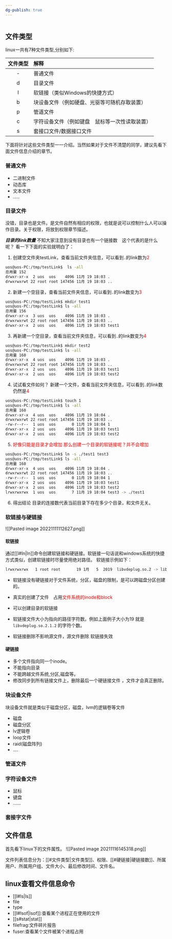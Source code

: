 ```yaml
---
dg-publish: true
---
```

```toc
```

## 文件类型

linux一共有7种文件类型,分别如下:

| 文件类型 | 解释                      |
| :--: | :---------------------- |
|   -  | 普通文件                    |
|   d  | 目录文件                    |
|   l  | 软链接（类似Windows的快捷方式）     |
|   b  | 块设备文件（例如硬盘、光驱等可随机存取装置）  |
|   p  | 管道文件                    |
|   c  | 字符设备文件（例如键盘　鼠标等一次性读取装置） |
|   s  | 套接口文件/数据接口文件            |

下面将针对这些文件类型一一介绍。当然如果对于文件不清楚的同学，建议先看下面文件信息介绍的章节。

### 普通文件

- 二进制文件
- 动态库
- 文本文件
- .....

### 目录文件

没错，目录也是文件。是文件自然有相应的权限，也就是说可以控制什么人可以操作目录。关于权限，将放到权限章节描述。

**_目录的link数量_** 不知大家注意到没有目录也有一个链接数　这个代表的是什么呢？ 看一下下面的实验就明白了：

1. 创建空文件夹testLink，查看当前文件夹信息，可以看到`.`的link数为<font color=#FF0000>2</font>

```bash
uos@uos-PC:/tmp/testLink$  ls -all
总用量 152
drwxr-xr-x  2 uos  uos    4096 11月 19 18:03 .
drwxrwxrwt 22 root root 147456 11月 19 18:03 ..
```

2. 新建一个空目录，查看当前文件夹信息，可以看到`.`的link数变为<font color=#FF0000>3</font>

```bash
uos@uos-PC:/tmp/testLink$ mkdir test1
uos@uos-PC:/tmp/testLink$ ls -all
总用量 156
drwxr-xr-x  3 uos  uos    4096 11月 19 18:03 .
drwxrwxrwt 22 root root 147456 11月 19 18:03 ..
drwxr-xr-x  2 uos  uos    4096 11月 19 18:03 test1
```

3. 再新建一个空目录，查看当前文件夹信息，可以看到`.`的link数变为<font color=#FF0000>4</font>

```bash
uos@uos-PC:/tmp/testLink$ mkdir test2
uos@uos-PC:/tmp/testLink$ ls -all
总用量 160
drwxr-xr-x  4 uos  uos    4096 11月 19 18:03 .
drwxrwxrwt 22 root root 147456 11月 19 18:03 ..
drwxr-xr-x  2 uos  uos    4096 11月 19 18:03 test1
drwxr-xr-x  2 uos  uos    4096 11月 19 18:03 test2
```

4. 试试看文件如何？  新建一个文件，查看当前文件夹信息，可以看到`.`的link数仍然是<font color=#FF0000>4</font>

```bash
uos@uos-PC:/tmp/testLink$ touch 1
uos@uos-PC:/tmp/testLink$ ls -all
总用量 160
drwxr-xr-x  4 uos  uos    4096 11月 19 18:04 .
drwxrwxrwt 22 root root 147456 11月 19 18:03 ..
-rw-r--r--  1 uos  uos       0 11月 19 18:04 1
drwxr-xr-x  2 uos  uos    4096 11月 19 18:03 test1
drwxr-xr-x  2 uos  uos    4096 11月 19 18:03 test2
```

5. <font color=#FF0000>好像只能是目录才会增加 那么创建一个目录的软链接呢？并不会增加</font>

```bash
uos@uos-PC:/tmp/testLink$ ln -s ./test1 test3
uos@uos-PC:/tmp/testLink$ ls -all
总用量 160
drwxr-xr-x  4 uos  uos    4096 11月 19 18:04 .
drwxrwxrwt 22 root root 147456 11月 19 18:03 ..
-rw-r--r--  1 uos  uos       0 11月 19 18:04 1
drwxr-xr-x  2 uos  uos    4096 11月 19 18:03 test1
drwxr-xr-x  2 uos  uos    4096 11月 19 18:03 test2
lrwxrwxrwx  1 uos  uos       7 11月 19 18:04 test3 -> ./test1
```
6. 得出结论 目录的连接数代表当前目录下存在多少个目录，和文件无关。

### 软链接与硬链接

![[Pasted image 20221111112627.png]]

#### 软链接

通过[[l#ln|ln]]命令创建软链接和硬链接。软链接一句话说和windows系统的快捷方式类似，创建软链接时尽量使用绝对路径。
软链接示例如下：

```bash
lrwxrwxrwx   1 root root       19 1月   5  2019  libvdeplug.so.2 -> libvdeplug.so.2.1.2
```

- 软链接没有硬链接对于文件系统，分区，磁盘的限制，是可以跨磁盘分区创建的。

- 真实的创建了文件　占用<font color=#FF0000>文件系统的inode和block</font>

- 可以创建目录的软链接

- 软链接文件大小为指向的路径字符数。例如上面例子大小为19 就是`libvdeplug.so.2.1.2` 的字符个数。

- 软链接删除不影响源文件，源文件删除 软链接失效


#### 硬链接

- 多个文件指向同一个inode。
- 不能指向目录
- 不能跨越文件系统,分区,磁盘等。
- 修改同步到所有链接文件上，删除最后一个硬链接文件 ，文件才会真正删除。

### 块设备文件
块设备文件就是类似于磁盘分区，磁盘，lvm的逻辑卷等文件

- 磁盘
- 磁盘分区
- lv逻辑卷
- loop文件
- raid(磁盘阵列)
- ....

### 管道文件

### 字符设备文件
- 鼠标
- 键盘
- ......

### 套接字文件

## 文件信息

首先看下linux下的文件属性。
![[Pasted image 20211116145318.png]]

文件列表信息分为：[[#文件类型|文件类型]]、权限、[[#硬链接|硬链接数]]、所属用户、所属用户组、文件大小、最后修改时间、文件名。


## linux查看文件信息命令

- [[l#ls|ls]]
- file
- type
- [[l#lsof|lsof]]:查看某个进程正在使用的文件
- [[s#stat|stat]]
- filefrag:文件碎片报告
- fuser:查看某个文件被某个进程占用
